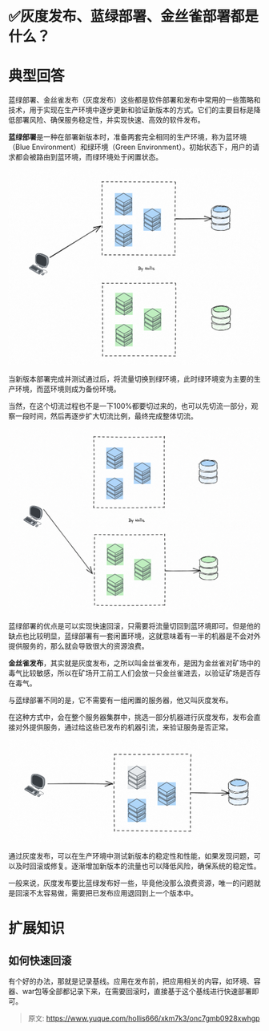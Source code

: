 # ✅灰度发布、蓝绿部署、金丝雀部署都是什么？

# 典型回答


蓝绿部署、金丝雀发布（灰度发布）这些都是软件部署和发布中常用的一些策略和技术，用于实现在生产环境中逐步更新和验证新版本的方式。它们的主要目标是降低部署风险、确保服务稳定性，并实现快速、高效的软件发布。



**蓝绿部署**是一种在部署新版本时，准备两套完全相同的生产环境，称为蓝环境（Blue Environment）和绿环境（Green Environment）。初始状态下，用户的请求都会被路由到蓝环境，而绿环境处于闲置状态。



![1691059418506-d26fb340-1489-4de2-b0ff-596dc40f94bf.png](./img/axAUk6TR23dzTdgf/1691059418506-d26fb340-1489-4de2-b0ff-596dc40f94bf-177983.png)





当新版本部署完成并测试通过后，将流量切换到绿环境，此时绿环境变为主要的生产环境，而蓝环境则成为备份环境。



当然，在这个切流过程也不是一下100%都要切过来的，也可以先切流一部分，观察一段时间，然后再逐步扩大切流比例，最终完成整体切流。



![1691059450334-b0b83460-84c1-4330-a126-b7cc59b7f92d.png](./img/axAUk6TR23dzTdgf/1691059450334-b0b83460-84c1-4330-a126-b7cc59b7f92d-933457.png)



蓝绿部署的优点是可以实现快速回滚，只需要将流量切回到蓝环境即可。但是他的缺点也比较明显，蓝绿部署有一套闲置环境，这就意味着有一半的机器是不会对外提供服务的，那么就会导致很大的资源浪费。



**金丝雀发布**，其实就是灰度发布，之所以叫金丝雀发布，是因为金丝雀对矿场中的毒气比较敏感，所以在矿场开工前工人们会放一只金丝雀进去，以验证矿场是否存在毒气。



与蓝绿部署不同的是，它不需要有一组闲置的服务器，他又叫灰度发布。



在这种方式中，会在整个服务器集群中，挑选一部分机器进行灰度发布，发布会直接对外提供服务，通过给这些已发布的机器引流，来验证服务是否正常。



![1691060148788-6293cffb-1af9-41b7-aa02-c48b2efbcece.png](./img/axAUk6TR23dzTdgf/1691060148788-6293cffb-1af9-41b7-aa02-c48b2efbcece-164350.png)



通过灰度发布，可以在生产环境中测试新版本的稳定性和性能，如果发现问题，可以及时回滚或修复。逐渐增加新版本的流量也可以降低风险，确保系统的稳定性。



一般来说，灰度发布要比蓝绿发布好一些，毕竟他没那么浪费资源，唯一的问题就是回滚不太容易做，需要把已发布应用退回到上一个版本中。



# 扩展知识


## 如何快速回滚


有个好的办法，那就是记录基线。应用在发布前，把应用相关的内容，如环境、容器、war包等全部都记录下来，在需要回滚时，直接基于这个基线进行快速部署即可。



> 原文: <https://www.yuque.com/hollis666/xkm7k3/onc7gmb0928xwhgp>